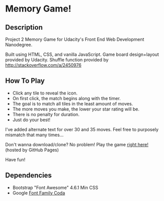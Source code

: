 # Memory Game!

## Description

Project 2 Memory Game for Udacity's Front End Web Development Nanodegree.

Built using HTML, CSS, and vanilla JavaScript. Game board design+layout provided by Udacity. Shuffle function provided by http://stackoverflow.com/a/2450976

## How To Play

* Click any tile to reveal the icon.
* On first click, the match begins along with the timer.
* The goal is to match all tiles in the least amount of moves.
* The more moves you make, the lower your star rating will be.
* There is no penalty for duration.
* Just do your best!

I've added alternate text for over 30 and 35 moves. Feel free to purposely mismatch that many times...

Don't wanna download/clone? No problem! Play the game [right here!](https://j159.github.io/memory-game/) (hosted by GitHub Pages)

Have fun!

## Dependencies

* Bootstrap "Font Awesome" 4.6.1 Min CSS
* Google [Font Family Coda](https://fonts.googleapis.com/css?family=Coda)
